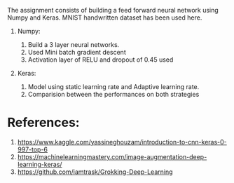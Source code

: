 The assignment consists of building a feed forward neural network using Numpy and Keras. MNIST handwritten dataset has been used here.

1. Numpy:
   1. Build a 3 layer neural networks.
   2. Used Mini batch gradient descent 
   3. Activation layer of RELU and dropout of 0.45 used 
    
3. Keras:
   1. Model using static learning rate and Adaptive learning rate.
   2. Comparision between the performances on both strategies



# References:
 1. https://www.kaggle.com/yassineghouzam/introduction-to-cnn-keras-0-997-top-6
 2. https://machinelearningmastery.com/image-augmentation-deep-learning-keras/
 3. https://github.com/iamtrask/Grokking-Deep-Learning
